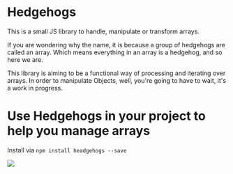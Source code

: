 # Hedgehogs
This is a small JS library to handle, manipulate or transform arrays. 

If you are wondering why the name, it is because a group of hedgehogs are called an array. Which means everything in an array is a hedgehog, and so here we are.

This library is aiming to be a functional way of processing and iterating over arrays. In order to manipulate Objects, well, you're going to have to wait, it's a work in progress.

# Use Hedgehogs in your project to help you manage arrays
Install via `npm install headgehogs --save` 

![](https://media.giphy.com/media/lqc9KIoGHJJSM/giphy.gif)
